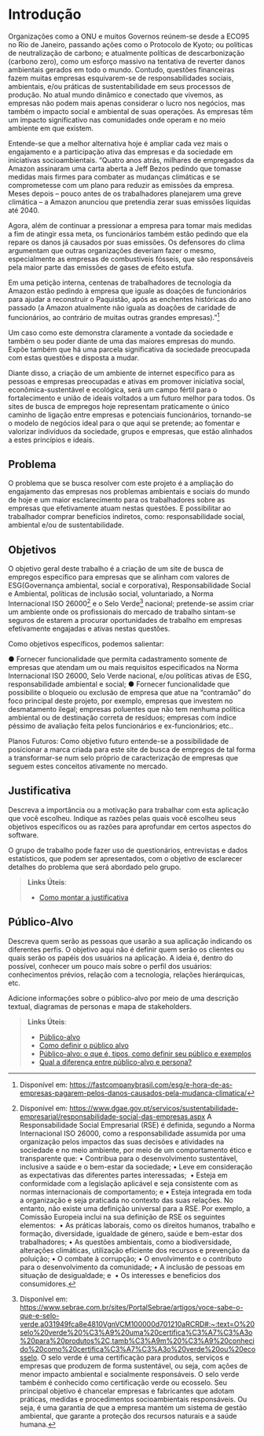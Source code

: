# Introdução

Organizações como a ONU e muitos Governos reúnem-se desde a ECO95 no Rio de Janeiro, passando ações como o Protocolo de Kyoto; ou políticas de neutralização de carbono; e atualmente políticas de descarbonização (carbono zero), como um esforço massivo na tentativa de reverter danos ambientais gerados em todo o mundo. Contudo, questões financeiras fazem muitas empresas esquivarem-se de responsabilidades sociais, ambientais, e/ou práticas de sustentabilidade em seus processos de produção.
No atual mundo dinâmico e conectado que vivemos, as empresas não podem mais apenas considerar o lucro nos negócios, mas também o impacto social e ambiental de suas operações. As empresas têm um impacto significativo nas comunidades onde operam e no meio ambiente em que existem.

Entende-se que a melhor alternativa hoje é ampliar cada vez mais o engajamento e a participação ativa das empresas e da sociedade em iniciativas socioambientais.
“Quatro anos atrás, milhares de empregados da Amazon assinaram uma carta aberta a Jeff Bezos pedindo que tomasse medidas mais firmes para combater as mudanças climáticas e se comprometesse com um plano para reduzir as emissões da empresa. Meses depois – pouco antes de os trabalhadores planejarem uma greve climática – a Amazon anunciou que pretendia zerar suas emissões líquidas até 2040.

Agora, além de continuar a pressionar a empresa para tomar mais medidas a fim de atingir essa meta, os funcionários também estão pedindo que ela repare os danos já causados por suas emissões. Os defensores do clima argumentam que outras organizações deveriam fazer o mesmo, especialmente as empresas de combustíveis fósseis, que são responsáveis pela maior parte das emissões de gases de efeito estufa.

Em uma petição interna, centenas de trabalhadores de tecnologia da Amazon estão pedindo à empresa que iguale as doações de funcionários para ajudar a reconstruir o Paquistão, após as enchentes históricas do ano passado (a Amazon atualmente não iguala as doações de caridade de funcionários, ao contrário de muitas outras grandes empresas).”[^1] 

Um caso como este demonstra claramente a vontade da sociedade e também o seu poder diante de uma das maiores empresas do mundo. Expõe também que há uma parcela significativa da sociedade preocupada com estas questões e disposta a mudar.

Diante disso, a criação de um ambiente de internet específico para as pessoas e empresas preocupadas e ativas em promover iniciativa social, econômica-sustentável e ecológica, será um campo fértil para o fortalecimento e união de ideais voltados a um futuro melhor para todos. Os sites de busca de empregos hoje representam praticamente o único caminho de ligação entre empresas e potenciais funcionários, tornando-se o modelo de negócios ideal para o que aqui se pretende; ao fomentar e valorizar indivíduos da sociedade, grupos e empresas, que estão alinhados a estes princípios e ideais.


## Problema

O problema que se busca resolver com este projeto é a ampliação do engajamento das empresas nos problemas ambientais e sociais do mundo de hoje e um maior esclarecimento para os trabalhadores sobre as empresas que efetivamente atuam nestas questões. E possibilitar ao trabalhador comprar benefícios indiretos, como: responsabilidade social, ambiental e/ou de sustentabilidade.


## Objetivos

O objetivo geral deste trabalho é a criação de um site de busca de empregos específico para empresas que se alinham com valores de ESG(Governança ambiental, social e corporativa), Responsabilidade Social e Ambiental, políticas de inclusão social, voluntariado, a Norma Internacional ISO 26000[^2] e o Selo Verde[^3] nacional; pretende-se assim criar um ambiente onde os profissionais do mercado de trabalho sintam-se seguros de estarem a procurar oportunidades de trabalho em empresas efetivamente engajadas e ativas nestas questões.

Como objetivos específicos, podemos salientar:

● Fornecer funcionalidade que permita cadastramento somente de empresas que atendam um ou mais requisitos especificados na Norma Internacional ISO 26000, Selo Verde nacional, e/ou políticas ativas de ESG, responsabilidade ambiental e social;
● Fornecer funcionalidade que possibilite o bloqueio ou exclusão de empresa que atue na “contramão” do foco principal deste projeto, por exemplo, empresas que investem no desmatamento ilegal; empresas poluentes que não tem nenhuma política ambiental ou de destinação correta de resíduos; empresas com índice péssimo de avaliação feita pelos funcionários e ex-funcionários; etc..

Planos Futuros: Como objetivo futuro entende-se a possibilidade de posicionar a marca criada para este site de busca de empregos de tal forma a transformar-se num selo próprio de caracterização de empresas que seguem estes conceitos ativamente no mercado.

## Justificativa

Descreva a importância ou a motivação para trabalhar com esta aplicação que você escolheu. Indique as razões pelas quais você escolheu seus objetivos específicos ou as razões para aprofundar em certos aspectos do software.

O grupo de trabalho pode fazer uso de questionários, entrevistas e dados estatísticos, que podem ser apresentados, com o objetivo de esclarecer detalhes do problema que será abordado pelo grupo.

> **Links Úteis**:
> - [Como montar a justificativa](https://guiadamonografia.com.br/como-montar-justificativa-do-tcc/)

## Público-Alvo

Descreva quem serão as pessoas que usarão a sua aplicação indicando os diferentes perfis. O objetivo aqui não é definir quem serão os clientes ou quais serão os papéis dos usuários na aplicação. A ideia é, dentro do possível, conhecer um pouco mais sobre o perfil dos usuários: conhecimentos prévios, relação com a tecnologia, relações
hierárquicas, etc.

Adicione informações sobre o público-alvo por meio de uma descrição textual, diagramas de personas e mapa de stakeholders.

> **Links Úteis**:
> - [Público-alvo](https://blog.hotmart.com/pt-br/publico-alvo/)
> - [Como definir o público alvo](https://exame.com/pme/5-dicas-essenciais-para-definir-o-publico-alvo-do-seu-negocio/)
> - [Público-alvo: o que é, tipos, como definir seu público e exemplos](https://klickpages.com.br/blog/publico-alvo-o-que-e/)
> - [Qual a diferença entre público-alvo e persona?](https://rockcontent.com/blog/diferenca-publico-alvo-e-persona/)


[^1]: Disponível em: https://fastcompanybrasil.com/esg/e-hora-de-as-empresas-pagarem-pelos-danos-causados-pela-mudanca-climatica/

[^2]: Disponível em: https://www.dgae.gov.pt/servicos/sustentabilidade-empresarial/responsabilidade-social-das-empresas.aspx
A Responsabilidade Social Empresarial (RSE) é definida, segundo a Norma Internacional ISO 26000, como a responsabilidade assumida por uma organização pelos impactos das suas decisões e atividades na sociedade e no meio ambiente, por meio de um comportamento ético e transparente que:
• Contribua para o desenvolvimento sustentável, inclusive a saúde e o bem-estar da sociedade; • Leve em consideração as expectativas das diferentes partes interessadas;  • Esteja em conformidade com a legislação aplicável e seja consistente com as normas internacionais de comportamento; e • Esteja integrada em toda a organização e seja praticada no contexto das suas relações.
No entanto, não existe uma definição universal para a RSE. Por exemplo, a Comissão Europeia inclui na sua definição de RSE os seguintes elementos: 
• As práticas laborais, como os direitos humanos, trabalho e formação, diversidade, igualdade de género, saúde e bem-estar dos trabalhadores; • As questões ambientais, como a biodiversidade, alterações climáticas, utilização eficiente dos recursos e prevenção da poluição; • O combate à corrupção; • O envolvimento e o contributo para o desenvolvimento da comunidade; • A inclusão de pessoas em situação de desigualdade; e  • Os interesses e benefícios dos consumidores.

[^3]: Disponível em: https://www.sebrae.com.br/sites/PortalSebrae/artigos/voce-sabe-o-que-e-selo-verde,a031949fca8e4810VgnVCM100000d701210aRCRD#:~:text=O%20selo%20verde%20%C3%A9%20uma%20certifica%C3%A7%C3%A3o%20para%20produtos%2C,tamb%C3%A9m%20%C3%A9%20conhecido%20como%20certifica%C3%A7%C3%A3o%20verde%20ou%20ecosselo.
O selo verde é uma certificação para produtos, serviços e empresas que produzem de forma sustentável, ou seja, com ações de menor impacto ambiental e socialmente responsáveis.
O selo verde também é conhecido como certificação verde ou ecosselo. Seu principal objetivo é chancelar empresas e fabricantes que adotam práticas, medidas e procedimentos socioambientais responsáveis. Ou seja, é uma garantia de que a empresa mantém um sistema de gestão ambiental, que garante a proteção dos recursos naturais e a saúde humana.


